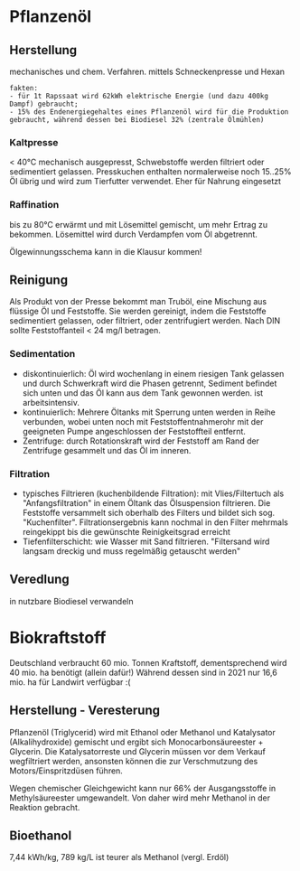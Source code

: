 # Pflanzenöl
## Herstellung
mechanisches und chem. Verfahren. mittels Schneckenpresse und Hexan

	fakten: 
	- für 1t Rapssaat wird 62kWh elektrische Energie (und dazu 400kg Dampf) gebraucht;  
	- 15% des Endenergiegehaltes eines Pflanzenöl wird für die Produktion gebraucht, während dessen bei Biodiesel 32% (zentrale Ölmühlen)

### Kaltpresse
< 40°C mechanisch ausgepresst, Schwebstoffe werden filtriert oder sedimentiert gelassen. Presskuchen enthalten normalerweise noch 15..25% Öl übrig und wird zum Tierfutter verwendet. Eher für Nahrung eingesetzt
### Raffination
bis zu 80°C erwärmt und mit Lösemittel gemischt, um mehr Ertrag zu bekommen. Lösemittel wird durch Verdampfen vom Öl abgetrennt.

Ölgewinnungsschema kann in die Klausur kommen!

## Reinigung
Als Produkt von der Presse bekommt man Truböl, eine Mischung aus flüssige Öl und Feststoffe. Sie werden gereinigt, indem die Feststoffe sedimentiert gelassen, oder filtriert, oder zentrifugiert werden. Nach DIN sollte Feststoffanteil < 24 mg/l betragen.

### Sedimentation
- diskontinuierlich: Öl wird wochenlang in einem riesigen Tank gelassen und durch Schwerkraft wird die Phasen getrennt, Sediment befindet sich unten und das Öl kann aus dem Tank gewonnen werden. ist arbeitsintensiv.
- kontinuierlich: Mehrere Öltanks mit Sperrung unten werden in Reihe verbunden, wobei unten noch mit Feststoffentnahmerohr mit der geeigneten Pumpe angeschlossen der Feststoffteil entfernt.
- Zentrifuge: durch Rotationskraft wird der Feststoff am Rand der Zentrifuge gesammelt und das Öl im inneren.

### Filtration
- typisches Filtrieren (kuchenbildende Filtration): mit Vlies/Filtertuch als "Anfangsfiltration" in einem Öltank das Ölsuspension filtrieren. Die Feststoffe versammelt sich oberhalb des Filters und bildet sich sog. "Kuchenfilter". Filtrationsergebnis kann nochmal in den Filter mehrmals reingekippt bis die gewünschte Reinigkeitsgrad erreicht
- Tiefenfilterschicht: wie Wasser mit Sand filtrieren. "Filtersand wird langsam dreckig und muss regelmäßig getauscht werden"
## Veredlung
in nutzbare Biodiesel verwandeln

# Biokraftstoff
Deutschland verbraucht 60 mio. Tonnen Kraftstoff, dementsprechend wird 40 mio. ha benötigt (allein dafür!) Während dessen sind in 2021 nur 16,6 mio. ha für Landwirt verfügbar :(

## Herstellung - Veresterung
Pflanzenöl (Triglycerid) wird mit Ethanol oder Methanol und Katalysator (Alkalihydroxide) gemischt und ergibt sich Monocarbonsäureester + Glycerin. Die Katalysatorreste und Glycerin müssen vor dem Verkauf wegfiltriert werden, ansonsten können die zur Verschmutzung des Motors/Einspritzdüsen führen.

Wegen chemischer Gleichgewicht kann nur 66% der Ausgangsstoffe in Methylsäureester umgewandelt. Von daher wird mehr Methanol in der Reaktion gebracht.

## Bioethanol
7,44 kWh/kg, 789 kg/L
ist teurer als Methanol (vergl. Erdöl)